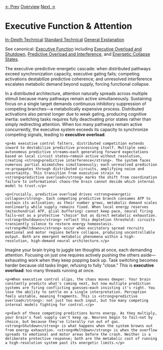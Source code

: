 <link rel="stylesheet" href="../assets/css/tabs.css">
<script src="../assets/js/tabstate.js"></script>

<div class="navline">
  <a data-nav href="./stimming-reactive-loops">← Prev</a>
  <a data-nav href="../index">Overview</a>
  <a data-nav href="./predictive-coding-learning">Next →</a>
</div>

# Executive Function & Attention

<div class="tabset">
  <div class="tab-choices">
    <a href="#" data-tab="tab-tech">In-Depth Technical</a>
    <a href="#" data-tab="tab-std">Standard Technical</a>
    <a href="#" data-tab="tab-gen">General Explanation</a>
  </div>

  <div id="tab-tech" class="tab-panel">
    <p class="note">
      See canonical: <a href="../higher-resolution-hypothesis.md#executive-function-and-attention">Executive Function</a> including
      <a href="../higher-resolution-hypothesis.md#executive-overload-and-shutdown">Executive Overload and Shutdown</a>,
      <a href="../higher-resolution-hypothesis.md#predictive-overload-and-interference">Predictive Overload and Interference</a>, and
      <a href="../higher-resolution-hypothesis.md#energetic-collapse-states-shutdowns-and-meltdowns">Energetic Collapse States</a>.
    </p>
    <p>The executive-predictive-energetic cascade: when distributed pathways exceed synchronization capacity, executive gating fails; competing activations destabilize predictive coherence; and unresolved interference escalates metabolic demand beyond supply, forcing functional collapse.</p>
  </div>

  <div id="tab-std" class="tab-panel">
    <p>In a distributed architecture, attention naturally spreads across multiple stimuli because many pathways remain active simultaneously. Sustaining focus on a single target demands continuous inhibitory suppression of competing branches—a metabolically expensive process. Distributed activations also persist longer due to weak gating, producing cognitive inertia: switching tasks requires fully deactivating prior states rather than simply redirecting attention. When too many pathways remain active concurrently, the executive system exceeds its capacity to synchronize competing signals, leading to <strong>executive overload</strong>.</p>

    <p>As executive control falters, distributed competition extends inward to destabilize predictive processing itself. Multiple semi-autonomous predictive streams—each generating forward expectations based on local circuit states—remain active without resolution, creating <strong>predictive interference</strong>. The system faces numerous partial mismatches simultaneously; each unresolved prediction re-propagates through distributed circuits, amplifying noise and uncertainty. This transition from executive strain to <strong>predictive overload</strong> marks the shift from coordination failure to informational chaos—the brain cannot decide which internal model to trust.</p>

    <p>Crucially, predictive overload drives <strong>energetic collapse</strong>. Each competing predictive branch consumes ATP to sustain its activation; as their number grows, metabolic demand scales nonlinearly while supply remains fixed. When local energy reserves (mitochondrial ATP, glial buffering) cannot keep pace, neural firing fails—not as a protective "choice" but as direct metabolic exhaustion. <strong>Shutdowns</strong> reflect this depletion threshold: circuits transiently silence to restore energy homeostasis. <strong>Meltdowns</strong> occur when excitatory spread recruits emotional and motor regions before collapse, producing uncontrollable output. Both are emergent metabolic phenomena within a high-resolution, high-demand neural architecture.</p>
  </div>

  <div id="tab-gen" class="tab-panel">
    <p>Imagine your brain trying to juggle ten thoughts at once, each demanding attention. Focusing on just one requires actively pushing the others aside—exhausting work when they keep popping back up. Task switching becomes harder because old tasks linger, refusing to fully "close." This is <strong>executive overload</strong>: too many threads running at once.</p>

    <p>When executive control slips, the chaos moves deeper. Your brain constantly predicts what's coming next, but now multiple prediction systems are firing conflicting guesses—each insisting it's right. You lose the ability to settle on a single interpretation. Perception feels unstable, meaning fragments. This is <strong>predictive overload</strong>: not just too much input, but too many competing internal models fighting for control.</p>

    <p>Each of those competing predictions burns energy. As they multiply, your brain's fuel supply can't keep up. Neurons begin to fail—not by choice, but because they've literally run out of gas. <strong>Shutdown</strong> is what happens when the system browns out from energy exhaustion. <strong>Meltdown</strong> is when the overflow spreads to emotional and motor areas before the crash. Neither is a deliberate protective response; both are the metabolic cost of running a high-resolution system past its energetic limits.</p>
  </div>
</div>
